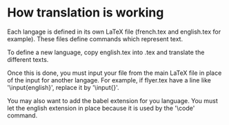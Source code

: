 # How translation is working

Each langage is defined in its own LaTeX file (french.tex and
english.tex for example). These files define commands which represent
text.

To define a new language, copy english.tex into <yourlanguage>.tex and
translate the different texts.

Once this is done, you must input your file from the main LaTeX file
in place of the input for another langage. For example, if flyer.tex
have a line like '\input{english}', replace it by
'\input{<yourlanguage>}'.

You may also want to add the babel extension for you language. You
must let the english extension in place because it is used by the
'\code' command.


